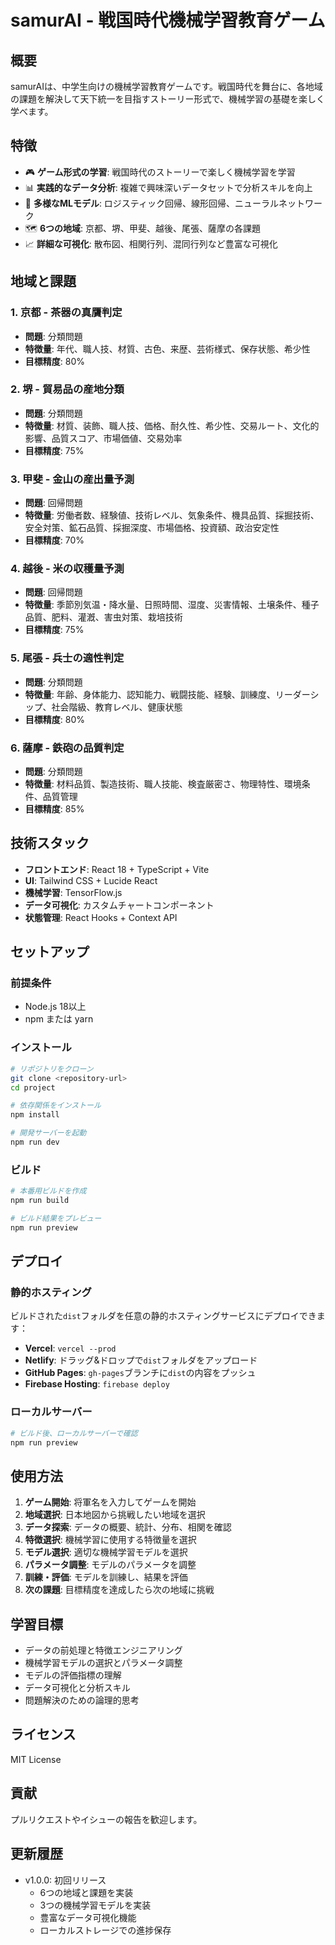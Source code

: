 # samurAI - 戦国時代機械学習教育ゲーム

## 概要

samurAIは、中学生向けの機械学習教育ゲームです。戦国時代を舞台に、各地域の課題を解決して天下統一を目指すストーリー形式で、機械学習の基礎を楽しく学べます。

## 特徴

- 🎮 **ゲーム形式の学習**: 戦国時代のストーリーで楽しく機械学習を学習
- 📊 **実践的なデータ分析**: 複雑で興味深いデータセットで分析スキルを向上
- 🤖 **多様なMLモデル**: ロジスティック回帰、線形回帰、ニューラルネットワーク
- 🗺️ **6つの地域**: 京都、堺、甲斐、越後、尾張、薩摩の各課題
- 📈 **詳細な可視化**: 散布図、相関行列、混同行列など豊富な可視化

## 地域と課題

### 1. 京都 - 茶器の真贋判定
- **問題**: 分類問題
- **特徴量**: 年代、職人技、材質、古色、来歴、芸術様式、保存状態、希少性
- **目標精度**: 80%

### 2. 堺 - 貿易品の産地分類
- **問題**: 分類問題
- **特徴量**: 材質、装飾、職人技、価格、耐久性、希少性、交易ルート、文化的影響、品質スコア、市場価値、交易効率
- **目標精度**: 75%

### 3. 甲斐 - 金山の産出量予測
- **問題**: 回帰問題
- **特徴量**: 労働者数、経験値、技術レベル、気象条件、機具品質、採掘技術、安全対策、鉱石品質、採掘深度、市場価格、投資額、政治安定性
- **目標精度**: 70%

### 4. 越後 - 米の収穫量予測
- **問題**: 回帰問題
- **特徴量**: 季節別気温・降水量、日照時間、湿度、災害情報、土壌条件、種子品質、肥料、灌漑、害虫対策、栽培技術
- **目標精度**: 75%

### 5. 尾張 - 兵士の適性判定
- **問題**: 分類問題
- **特徴量**: 年齢、身体能力、認知能力、戦闘技能、経験、訓練度、リーダーシップ、社会階級、教育レベル、健康状態
- **目標精度**: 80%

### 6. 薩摩 - 鉄砲の品質判定
- **問題**: 分類問題
- **特徴量**: 材料品質、製造技術、職人技能、検査厳密さ、物理特性、環境条件、品質管理
- **目標精度**: 85%

## 技術スタック

- **フロントエンド**: React 18 + TypeScript + Vite
- **UI**: Tailwind CSS + Lucide React
- **機械学習**: TensorFlow.js
- **データ可視化**: カスタムチャートコンポーネント
- **状態管理**: React Hooks + Context API

## セットアップ

### 前提条件

- Node.js 18以上
- npm または yarn

### インストール

```bash
# リポジトリをクローン
git clone <repository-url>
cd project

# 依存関係をインストール
npm install

# 開発サーバーを起動
npm run dev
```

### ビルド

```bash
# 本番用ビルドを作成
npm run build

# ビルド結果をプレビュー
npm run preview
```

## デプロイ

### 静的ホスティング

ビルドされた`dist`フォルダを任意の静的ホスティングサービスにデプロイできます：

- **Vercel**: `vercel --prod`
- **Netlify**: ドラッグ&ドロップで`dist`フォルダをアップロード
- **GitHub Pages**: `gh-pages`ブランチに`dist`の内容をプッシュ
- **Firebase Hosting**: `firebase deploy`

### ローカルサーバー

```bash
# ビルド後、ローカルサーバーで確認
npm run preview
```

## 使用方法

1. **ゲーム開始**: 将軍名を入力してゲームを開始
2. **地域選択**: 日本地図から挑戦したい地域を選択
3. **データ探索**: データの概要、統計、分布、相関を確認
4. **特徴選択**: 機械学習に使用する特徴量を選択
5. **モデル選択**: 適切な機械学習モデルを選択
6. **パラメータ調整**: モデルのパラメータを調整
7. **訓練・評価**: モデルを訓練し、結果を評価
8. **次の課題**: 目標精度を達成したら次の地域に挑戦

## 学習目標

- データの前処理と特徴エンジニアリング
- 機械学習モデルの選択とパラメータ調整
- モデルの評価指標の理解
- データ可視化と分析スキル
- 問題解決のための論理的思考

## ライセンス

MIT License

## 貢献

プルリクエストやイシューの報告を歓迎します。

## 更新履歴

- v1.0.0: 初回リリース
  - 6つの地域と課題を実装
  - 3つの機械学習モデルを実装
  - 豊富なデータ可視化機能
  - ローカルストレージでの進捗保存


